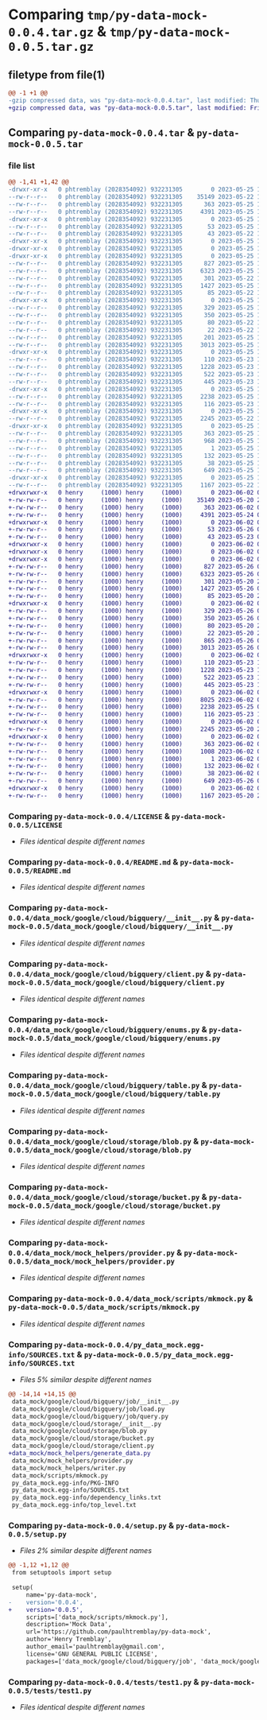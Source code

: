 # Comparing `tmp/py-data-mock-0.0.4.tar.gz` & `tmp/py-data-mock-0.0.5.tar.gz`

## filetype from file(1)

```diff
@@ -1 +1 @@
-gzip compressed data, was "py-data-mock-0.0.4.tar", last modified: Thu May 25 18:20:24 2023, max compression
+gzip compressed data, was "py-data-mock-0.0.5.tar", last modified: Fri Jun  2 03:59:15 2023, max compression
```

## Comparing `py-data-mock-0.0.4.tar` & `py-data-mock-0.0.5.tar`

### file list

```diff
@@ -1,41 +1,42 @@
-drwxr-xr-x   0 phtremblay (2028354092) 932231305        0 2023-05-25 18:20:24.618970 py-data-mock-0.0.4/
--rw-r--r--   0 phtremblay (2028354092) 932231305    35149 2023-05-22 15:46:15.000000 py-data-mock-0.0.4/LICENSE
--rw-r--r--   0 phtremblay (2028354092) 932231305      363 2023-05-25 18:20:24.618848 py-data-mock-0.0.4/PKG-INFO
--rw-r--r--   0 phtremblay (2028354092) 932231305     4391 2023-05-25 18:15:17.000000 py-data-mock-0.0.4/README.md
-drwxr-xr-x   0 phtremblay (2028354092) 932231305        0 2023-05-25 18:20:24.615912 py-data-mock-0.0.4/data_mock/
--rw-r--r--   0 phtremblay (2028354092) 932231305       53 2023-05-25 18:20:10.000000 py-data-mock-0.0.4/data_mock/__init__.py
--rw-r--r--   0 phtremblay (2028354092) 932231305       43 2023-05-22 18:27:30.000000 py-data-mock-0.0.4/data_mock/exceptions.py
-drwxr-xr-x   0 phtremblay (2028354092) 932231305        0 2023-05-25 18:20:24.614560 py-data-mock-0.0.4/data_mock/google/
-drwxr-xr-x   0 phtremblay (2028354092) 932231305        0 2023-05-25 18:20:24.614757 py-data-mock-0.0.4/data_mock/google/cloud/
-drwxr-xr-x   0 phtremblay (2028354092) 932231305        0 2023-05-25 18:20:24.616834 py-data-mock-0.0.4/data_mock/google/cloud/bigquery/
--rw-r--r--   0 phtremblay (2028354092) 932231305      827 2023-05-25 18:20:10.000000 py-data-mock-0.0.4/data_mock/google/cloud/bigquery/__init__.py
--rw-r--r--   0 phtremblay (2028354092) 932231305     6323 2023-05-25 18:20:10.000000 py-data-mock-0.0.4/data_mock/google/cloud/bigquery/client.py
--rw-r--r--   0 phtremblay (2028354092) 932231305      301 2023-05-22 15:46:15.000000 py-data-mock-0.0.4/data_mock/google/cloud/bigquery/dataset.py
--rw-r--r--   0 phtremblay (2028354092) 932231305     1427 2023-05-25 18:20:10.000000 py-data-mock-0.0.4/data_mock/google/cloud/bigquery/enums.py
--rw-r--r--   0 phtremblay (2028354092) 932231305       85 2023-05-22 15:46:15.000000 py-data-mock-0.0.4/data_mock/google/cloud/bigquery/exceptions.py
-drwxr-xr-x   0 phtremblay (2028354092) 932231305        0 2023-05-25 18:20:24.617173 py-data-mock-0.0.4/data_mock/google/cloud/bigquery/job/
--rw-r--r--   0 phtremblay (2028354092) 932231305      329 2023-05-25 18:20:10.000000 py-data-mock-0.0.4/data_mock/google/cloud/bigquery/job/__init__.py
--rw-r--r--   0 phtremblay (2028354092) 932231305      350 2023-05-25 18:20:10.000000 py-data-mock-0.0.4/data_mock/google/cloud/bigquery/job/load.py
--rw-r--r--   0 phtremblay (2028354092) 932231305       80 2023-05-22 15:46:15.000000 py-data-mock-0.0.4/data_mock/google/cloud/bigquery/job/query.py
--rw-r--r--   0 phtremblay (2028354092) 932231305       22 2023-05-22 15:46:15.000000 py-data-mock-0.0.4/data_mock/google/cloud/bigquery/retry.py
--rw-r--r--   0 phtremblay (2028354092) 932231305      201 2023-05-25 18:20:10.000000 py-data-mock-0.0.4/data_mock/google/cloud/bigquery/schema.py
--rw-r--r--   0 phtremblay (2028354092) 932231305     3013 2023-05-25 18:20:10.000000 py-data-mock-0.0.4/data_mock/google/cloud/bigquery/table.py
-drwxr-xr-x   0 phtremblay (2028354092) 932231305        0 2023-05-25 18:20:24.617623 py-data-mock-0.0.4/data_mock/google/cloud/storage/
--rw-r--r--   0 phtremblay (2028354092) 932231305      110 2023-05-23 16:32:26.000000 py-data-mock-0.0.4/data_mock/google/cloud/storage/__init__.py
--rw-r--r--   0 phtremblay (2028354092) 932231305     1228 2023-05-23 16:32:26.000000 py-data-mock-0.0.4/data_mock/google/cloud/storage/blob.py
--rw-r--r--   0 phtremblay (2028354092) 932231305      522 2023-05-23 16:32:26.000000 py-data-mock-0.0.4/data_mock/google/cloud/storage/bucket.py
--rw-r--r--   0 phtremblay (2028354092) 932231305      445 2023-05-23 16:32:26.000000 py-data-mock-0.0.4/data_mock/google/cloud/storage/client.py
-drwxr-xr-x   0 phtremblay (2028354092) 932231305        0 2023-05-25 18:20:24.617841 py-data-mock-0.0.4/data_mock/mock_helpers/
--rw-r--r--   0 phtremblay (2028354092) 932231305     2238 2023-05-25 18:15:17.000000 py-data-mock-0.0.4/data_mock/mock_helpers/provider.py
--rw-r--r--   0 phtremblay (2028354092) 932231305      116 2023-05-23 16:32:26.000000 py-data-mock-0.0.4/data_mock/mock_helpers/writer.py
-drwxr-xr-x   0 phtremblay (2028354092) 932231305        0 2023-05-25 18:20:24.617961 py-data-mock-0.0.4/data_mock/scripts/
--rw-r--r--   0 phtremblay (2028354092) 932231305     2245 2023-05-22 15:46:15.000000 py-data-mock-0.0.4/data_mock/scripts/mkmock.py
-drwxr-xr-x   0 phtremblay (2028354092) 932231305        0 2023-05-25 18:20:24.618452 py-data-mock-0.0.4/py_data_mock.egg-info/
--rw-r--r--   0 phtremblay (2028354092) 932231305      363 2023-05-25 18:20:24.000000 py-data-mock-0.0.4/py_data_mock.egg-info/PKG-INFO
--rw-r--r--   0 phtremblay (2028354092) 932231305      968 2023-05-25 18:20:24.000000 py-data-mock-0.0.4/py_data_mock.egg-info/SOURCES.txt
--rw-r--r--   0 phtremblay (2028354092) 932231305        1 2023-05-25 18:20:24.000000 py-data-mock-0.0.4/py_data_mock.egg-info/dependency_links.txt
--rw-r--r--   0 phtremblay (2028354092) 932231305      132 2023-05-25 18:20:24.000000 py-data-mock-0.0.4/py_data_mock.egg-info/top_level.txt
--rw-r--r--   0 phtremblay (2028354092) 932231305       38 2023-05-25 18:20:24.619008 py-data-mock-0.0.4/setup.cfg
--rw-r--r--   0 phtremblay (2028354092) 932231305      649 2023-05-25 18:20:10.000000 py-data-mock-0.0.4/setup.py
-drwxr-xr-x   0 phtremblay (2028354092) 932231305        0 2023-05-25 18:20:24.618572 py-data-mock-0.0.4/tests/
--rw-r--r--   0 phtremblay (2028354092) 932231305     1167 2023-05-22 15:46:15.000000 py-data-mock-0.0.4/tests/test1.py
+drwxrwxr-x   0 henry     (1000) henry     (1000)        0 2023-06-02 03:59:15.933548 py-data-mock-0.0.5/
+-rw-rw-r--   0 henry     (1000) henry     (1000)    35149 2023-05-20 20:50:55.000000 py-data-mock-0.0.5/LICENSE
+-rw-rw-r--   0 henry     (1000) henry     (1000)      363 2023-06-02 03:59:15.933548 py-data-mock-0.0.5/PKG-INFO
+-rw-rw-r--   0 henry     (1000) henry     (1000)     4391 2023-05-24 05:45:14.000000 py-data-mock-0.0.5/README.md
+drwxrwxr-x   0 henry     (1000) henry     (1000)        0 2023-06-02 03:59:15.929548 py-data-mock-0.0.5/data_mock/
+-rw-rw-r--   0 henry     (1000) henry     (1000)       53 2023-05-26 05:01:26.000000 py-data-mock-0.0.5/data_mock/__init__.py
+-rw-rw-r--   0 henry     (1000) henry     (1000)       43 2023-05-23 07:44:51.000000 py-data-mock-0.0.5/data_mock/exceptions.py
+drwxrwxr-x   0 henry     (1000) henry     (1000)        0 2023-06-02 03:59:15.925548 py-data-mock-0.0.5/data_mock/google/
+drwxrwxr-x   0 henry     (1000) henry     (1000)        0 2023-06-02 03:59:15.929548 py-data-mock-0.0.5/data_mock/google/cloud/
+drwxrwxr-x   0 henry     (1000) henry     (1000)        0 2023-06-02 03:59:15.929548 py-data-mock-0.0.5/data_mock/google/cloud/bigquery/
+-rw-rw-r--   0 henry     (1000) henry     (1000)      827 2023-05-26 04:55:53.000000 py-data-mock-0.0.5/data_mock/google/cloud/bigquery/__init__.py
+-rw-rw-r--   0 henry     (1000) henry     (1000)     6323 2023-05-26 04:55:53.000000 py-data-mock-0.0.5/data_mock/google/cloud/bigquery/client.py
+-rw-rw-r--   0 henry     (1000) henry     (1000)      301 2023-05-20 20:51:44.000000 py-data-mock-0.0.5/data_mock/google/cloud/bigquery/dataset.py
+-rw-rw-r--   0 henry     (1000) henry     (1000)     1427 2023-05-26 04:55:53.000000 py-data-mock-0.0.5/data_mock/google/cloud/bigquery/enums.py
+-rw-rw-r--   0 henry     (1000) henry     (1000)       85 2023-05-20 20:51:44.000000 py-data-mock-0.0.5/data_mock/google/cloud/bigquery/exceptions.py
+drwxrwxr-x   0 henry     (1000) henry     (1000)        0 2023-06-02 03:59:15.929548 py-data-mock-0.0.5/data_mock/google/cloud/bigquery/job/
+-rw-rw-r--   0 henry     (1000) henry     (1000)      329 2023-05-26 04:55:53.000000 py-data-mock-0.0.5/data_mock/google/cloud/bigquery/job/__init__.py
+-rw-rw-r--   0 henry     (1000) henry     (1000)      350 2023-05-26 04:55:53.000000 py-data-mock-0.0.5/data_mock/google/cloud/bigquery/job/load.py
+-rw-rw-r--   0 henry     (1000) henry     (1000)       80 2023-05-20 20:51:44.000000 py-data-mock-0.0.5/data_mock/google/cloud/bigquery/job/query.py
+-rw-rw-r--   0 henry     (1000) henry     (1000)       22 2023-05-20 20:51:44.000000 py-data-mock-0.0.5/data_mock/google/cloud/bigquery/retry.py
+-rw-rw-r--   0 henry     (1000) henry     (1000)      865 2023-05-26 05:01:26.000000 py-data-mock-0.0.5/data_mock/google/cloud/bigquery/schema.py
+-rw-rw-r--   0 henry     (1000) henry     (1000)     3013 2023-05-26 04:55:53.000000 py-data-mock-0.0.5/data_mock/google/cloud/bigquery/table.py
+drwxrwxr-x   0 henry     (1000) henry     (1000)        0 2023-06-02 03:59:15.929548 py-data-mock-0.0.5/data_mock/google/cloud/storage/
+-rw-rw-r--   0 henry     (1000) henry     (1000)      110 2023-05-23 16:41:34.000000 py-data-mock-0.0.5/data_mock/google/cloud/storage/__init__.py
+-rw-rw-r--   0 henry     (1000) henry     (1000)     1228 2023-05-23 16:41:34.000000 py-data-mock-0.0.5/data_mock/google/cloud/storage/blob.py
+-rw-rw-r--   0 henry     (1000) henry     (1000)      522 2023-05-23 16:41:34.000000 py-data-mock-0.0.5/data_mock/google/cloud/storage/bucket.py
+-rw-rw-r--   0 henry     (1000) henry     (1000)      445 2023-05-23 16:41:34.000000 py-data-mock-0.0.5/data_mock/google/cloud/storage/client.py
+drwxrwxr-x   0 henry     (1000) henry     (1000)        0 2023-06-02 03:59:15.929548 py-data-mock-0.0.5/data_mock/mock_helpers/
+-rw-rw-r--   0 henry     (1000) henry     (1000)     8025 2023-06-02 02:05:27.000000 py-data-mock-0.0.5/data_mock/mock_helpers/generate_data.py
+-rw-rw-r--   0 henry     (1000) henry     (1000)     2238 2023-05-25 03:01:07.000000 py-data-mock-0.0.5/data_mock/mock_helpers/provider.py
+-rw-rw-r--   0 henry     (1000) henry     (1000)      116 2023-05-23 16:41:34.000000 py-data-mock-0.0.5/data_mock/mock_helpers/writer.py
+drwxrwxr-x   0 henry     (1000) henry     (1000)        0 2023-06-02 03:59:15.933548 py-data-mock-0.0.5/data_mock/scripts/
+-rw-rw-r--   0 henry     (1000) henry     (1000)     2245 2023-05-20 20:51:44.000000 py-data-mock-0.0.5/data_mock/scripts/mkmock.py
+drwxrwxr-x   0 henry     (1000) henry     (1000)        0 2023-06-02 03:59:15.933548 py-data-mock-0.0.5/py_data_mock.egg-info/
+-rw-rw-r--   0 henry     (1000) henry     (1000)      363 2023-06-02 03:59:15.000000 py-data-mock-0.0.5/py_data_mock.egg-info/PKG-INFO
+-rw-rw-r--   0 henry     (1000) henry     (1000)     1008 2023-06-02 03:59:15.000000 py-data-mock-0.0.5/py_data_mock.egg-info/SOURCES.txt
+-rw-rw-r--   0 henry     (1000) henry     (1000)        1 2023-06-02 03:59:15.000000 py-data-mock-0.0.5/py_data_mock.egg-info/dependency_links.txt
+-rw-rw-r--   0 henry     (1000) henry     (1000)      132 2023-06-02 03:59:15.000000 py-data-mock-0.0.5/py_data_mock.egg-info/top_level.txt
+-rw-rw-r--   0 henry     (1000) henry     (1000)       38 2023-06-02 03:59:15.933548 py-data-mock-0.0.5/setup.cfg
+-rw-rw-r--   0 henry     (1000) henry     (1000)      649 2023-05-26 05:01:26.000000 py-data-mock-0.0.5/setup.py
+drwxrwxr-x   0 henry     (1000) henry     (1000)        0 2023-06-02 03:59:15.933548 py-data-mock-0.0.5/tests/
+-rw-rw-r--   0 henry     (1000) henry     (1000)     1167 2023-05-20 20:54:11.000000 py-data-mock-0.0.5/tests/test1.py
```

### Comparing `py-data-mock-0.0.4/LICENSE` & `py-data-mock-0.0.5/LICENSE`

 * *Files identical despite different names*

### Comparing `py-data-mock-0.0.4/README.md` & `py-data-mock-0.0.5/README.md`

 * *Files identical despite different names*

### Comparing `py-data-mock-0.0.4/data_mock/google/cloud/bigquery/__init__.py` & `py-data-mock-0.0.5/data_mock/google/cloud/bigquery/__init__.py`

 * *Files identical despite different names*

### Comparing `py-data-mock-0.0.4/data_mock/google/cloud/bigquery/client.py` & `py-data-mock-0.0.5/data_mock/google/cloud/bigquery/client.py`

 * *Files identical despite different names*

### Comparing `py-data-mock-0.0.4/data_mock/google/cloud/bigquery/enums.py` & `py-data-mock-0.0.5/data_mock/google/cloud/bigquery/enums.py`

 * *Files identical despite different names*

### Comparing `py-data-mock-0.0.4/data_mock/google/cloud/bigquery/table.py` & `py-data-mock-0.0.5/data_mock/google/cloud/bigquery/table.py`

 * *Files identical despite different names*

### Comparing `py-data-mock-0.0.4/data_mock/google/cloud/storage/blob.py` & `py-data-mock-0.0.5/data_mock/google/cloud/storage/blob.py`

 * *Files identical despite different names*

### Comparing `py-data-mock-0.0.4/data_mock/google/cloud/storage/bucket.py` & `py-data-mock-0.0.5/data_mock/google/cloud/storage/bucket.py`

 * *Files identical despite different names*

### Comparing `py-data-mock-0.0.4/data_mock/mock_helpers/provider.py` & `py-data-mock-0.0.5/data_mock/mock_helpers/provider.py`

 * *Files identical despite different names*

### Comparing `py-data-mock-0.0.4/data_mock/scripts/mkmock.py` & `py-data-mock-0.0.5/data_mock/scripts/mkmock.py`

 * *Files identical despite different names*

### Comparing `py-data-mock-0.0.4/py_data_mock.egg-info/SOURCES.txt` & `py-data-mock-0.0.5/py_data_mock.egg-info/SOURCES.txt`

 * *Files 5% similar despite different names*

```diff
@@ -14,14 +14,15 @@
 data_mock/google/cloud/bigquery/job/__init__.py
 data_mock/google/cloud/bigquery/job/load.py
 data_mock/google/cloud/bigquery/job/query.py
 data_mock/google/cloud/storage/__init__.py
 data_mock/google/cloud/storage/blob.py
 data_mock/google/cloud/storage/bucket.py
 data_mock/google/cloud/storage/client.py
+data_mock/mock_helpers/generate_data.py
 data_mock/mock_helpers/provider.py
 data_mock/mock_helpers/writer.py
 data_mock/scripts/mkmock.py
 py_data_mock.egg-info/PKG-INFO
 py_data_mock.egg-info/SOURCES.txt
 py_data_mock.egg-info/dependency_links.txt
 py_data_mock.egg-info/top_level.txt
```

### Comparing `py-data-mock-0.0.4/setup.py` & `py-data-mock-0.0.5/setup.py`

 * *Files 2% similar despite different names*

```diff
@@ -1,12 +1,12 @@
 from setuptools import setup
 
 setup(
     name='py-data-mock',
-    version='0.0.4',    
+    version='0.0.5',    
     scripts=['data_mock/scripts/mkmock.py'],
     description='Mock Data',
     url='https://github.com/paulhtremblay/py-data-mock',
     author='Henry Tremblay',
     author_email='paulhtremblay@gmail.com',
     license='GNU GENERAL PUBLIC LICENSE',
     packages=['data_mock/google/cloud/bigquery/job', 'data_mock/google/cloud/bigquery',
```

### Comparing `py-data-mock-0.0.4/tests/test1.py` & `py-data-mock-0.0.5/tests/test1.py`

 * *Files identical despite different names*

